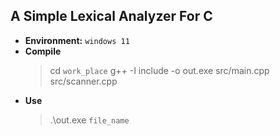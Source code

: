 ## A Simple Lexical Analyzer For C ##
- **Environment:** `windows 11` 
- **Compile**
  > cd `work_place`
  > g++ -I include -o out.exe src/main.cpp src/scanner.cpp
- **Use**
  > .\out.exe `file_name`  